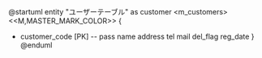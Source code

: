 @startuml
entity "ユーザーテーブル" as customer <m_customers>
<<M,MASTER_MARK_COLOR>> {
  + customer_code [PK]
  --
  pass
  name
  address
  tel
  mail
  del_flag
  reg_date
}
@enduml
